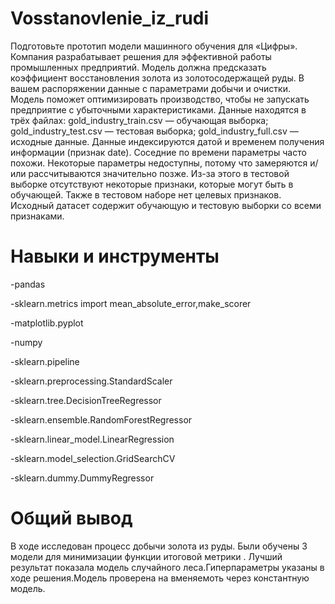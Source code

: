 # Vosstanovlenie_iz_rudi
Подготовьте прототип модели машинного обучения для «Цифры». Компания разрабатывает решения для эффективной работы промышленных предприятий.
Модель должна предсказать коэффициент восстановления золота из золотосодержащей руды. В вашем распоряжении данные с параметрами добычи и очистки.
Модель поможет оптимизировать производство, чтобы не запускать предприятие с убыточными характеристиками.
Данные находятся в трёх файлах:
gold_industry_train.csv — обучающая выборка;
gold_industry_test.csv — тестовая выборка;
gold_industry_full.csv — исходные данные.
Данные индексируются датой и временем получения информации (признак date). Соседние по времени параметры часто похожи.
Некоторые параметры недоступны, потому что замеряются и/или рассчитываются значительно позже. Из-за этого в тестовой выборке отсутствуют некоторые признаки, которые могут быть в обучающей. Также в тестовом наборе нет целевых признаков.
Исходный датасет содержит обучающую и тестовую выборки со всеми признаками.
# Навыки и инструменты
-pandas

-sklearn.metrics import mean_absolute_error,make_scorer

-matplotlib.pyplot

-numpy

-sklearn.pipeline

-sklearn.preprocessing.StandardScaler

-sklearn.tree.DecisionTreeRegressor

-sklearn.ensemble.RandomForestRegressor

-sklearn.linear_model.LinearRegression

-sklearn.model_selection.GridSearchCV

-sklearn.dummy.DummyRegressor

# Общий вывод

В ходе исследован процесс добычи золота из руды. Были обучены 3 модели для минимизации функции итоговой метрики . Лучший результат показала модель случайного леса.Гиперпараметры указаны в ходе решения.Модель проверена на вменяемоть через константную модель.
